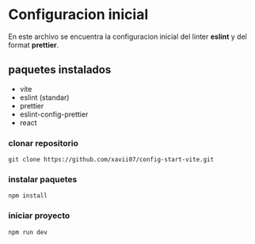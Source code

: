 # Configuracion inicial
En este archivo se encuentra la configuracion inicial del linter **eslint** y del format **prettier**.

## paquetes instalados
- vite
- eslint (standar)
- prettier
- eslint-config-prettier
- react

### clonar repositorio
`git clone https://github.com/xavii07/config-start-vite.git`

### instalar paquetes
`npm install`

### iniciar proyecto
`npm run dev`
